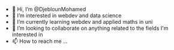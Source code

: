 - 👋 Hi, I’m @DjeblounMohamed
- 👀 I’m interested in webdev and data science
- 🌱 I’m currently learning webdev and applied maths in uni
- 💞️ I’m looking to collaborate on anything related to the fields I'm interested in
- 📫 How to reach me ...

<!---
mohameddjebloun/mohameddjebloun is a ✨ special ✨ repository because its `README.md` (this file) appears on your GitHub profile.
You can click the Preview link to take a look at your changes.
--->
